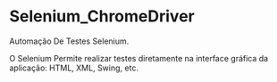 # Selenium_ChromeDriver
Automação De Testes Selenium.

O Selenium Permite realizar testes diretamente na interface gráfica da aplicação: HTML, XML, Swing, etc.
